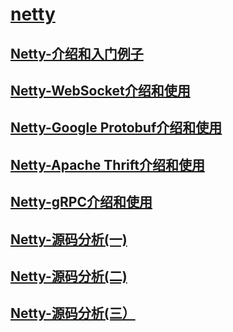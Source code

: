 # [netty](http://www.saily.top/categories/Netty/)


## [Netty-介绍和入门例子](http://www.saily.top/2017/05/07/netty1/)

## [Netty-WebSocket介绍和使用](http://www.saily.top/2017/06/12/netty2/)

## [Netty-Google Protobuf介绍和使用](http://www.saily.top/2017/06/15/netty3/)

## [Netty-Apache Thrift介绍和使用](http://www.saily.top/2017/07/09/netty4/)

## [Netty-gRPC介绍和使用](http://www.saily.top/2017/07/23/netty5/)

## [Netty-源码分析(一)](http://www.saily.top/2017/09/13/netty6/)

## [Netty-源码分析(二)](http://www.saily.top/2017/09/22/netty7/)

## [Netty-源码分析(三）](http://www.saily.top/2017/11/19/netty8/)
